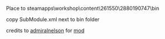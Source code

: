 
Place to steamapps\workshop\content\261550\2880190747\bin

copy SubModule.xml next to bin folder

credits to [admiralnelson](https://github.com/admiralnelson) for [mod](https://github.com/admiralnelson/EnableAchievement)
